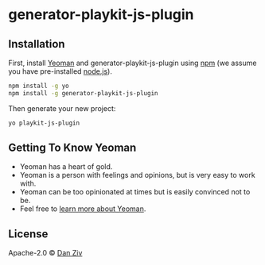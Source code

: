 # generator-playkit-js-plugin

## Installation

First, install [Yeoman](http://yeoman.io) and generator-playkit-js-plugin using [npm](https://www.npmjs.com/) (we assume you have pre-installed [node.js](https://nodejs.org/)).

```bash
npm install -g yo
npm install -g generator-playkit-js-plugin
```

Then generate your new project:

```bash
yo playkit-js-plugin
```

## Getting To Know Yeoman

 * Yeoman has a heart of gold.
 * Yeoman is a person with feelings and opinions, but is very easy to work with.
 * Yeoman can be too opinionated at times but is easily convinced not to be.
 * Feel free to [learn more about Yeoman](http://yeoman.io/).

## License

Apache-2.0 © [Dan Ziv]()


[npm-image]: https://badge.fury.io/js/generator-playkit-js-plugin.svg
[npm-url]: https://npmjs.org/package/generator-playkit-js-plugin
[travis-image]: https://travis-ci.org//generator-playkit-js-plugin.svg?branch=master
[travis-url]: https://travis-ci.org//generator-playkit-js-plugin
[daviddm-image]: https://david-dm.org//generator-playkit-js-plugin.svg?theme=shields.io
[daviddm-url]: https://david-dm.org//generator-playkit-js-plugin
